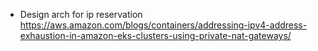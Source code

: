 * Design arch for ip reservation https://aws.amazon.com/blogs/containers/addressing-ipv4-address-exhaustion-in-amazon-eks-clusters-using-private-nat-gateways/ 